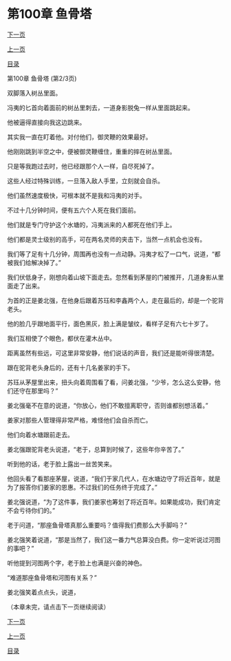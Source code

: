 <h1>第100章  鱼骨塔</h1>
            <div><p><a href="./299_%E7%AC%AC100%E7%AB%A0_%E9%B1%BC%E9%AA%A8%E5%A1%94.md">下一页</a></p><p><a href="./297_%E7%AC%AC100%E7%AB%A0_%E9%B1%BC%E9%AA%A8%E5%A1%94.md">上一页</a></p><p><a href="../">目录</a></p></div>
            <div><p>第100章  鱼骨塔 (第2/3页)</p><p>双脚落入树丛里面。</p><p>冯夷的匕首向着面前的树丛里刺去，一道身影脱兔一样从里面跳起来。</p><p>他被逼得直接向我这边跳来。</p><p>其实我一直在盯着他。对付他们，御灵鞭的效果最好。</p><p>他刚刚跳到半空之中，便被御灵鞭缠住，重重的摔在树丛里面。</p><p>只是等我跑过去时，他已经跟那个人一样，自尽死掉了。</p><p>这些人经过特殊训练，一旦落入敌人手里，立刻就会自杀。</p><p>他们虽然速度极快，可根本就不是我和冯夷的对手。</p><p>不过十几分钟时间，便有五六个人死在我们面前。</p><p>他们就是专门守护这个水塘的，冯夷派来的人都死在他们手上。</p><p>他们都是灵士级别的高手，可在两名灵师的夹击下，当然一点机会也没有。</p><p>我们等了足有十几分钟，周围再也没有一点动静。冯夷才松了一口气，说道，“都被我们给解决掉了。”</p><p>我们伏低身子，刚想向着山坡下面走去。忽然看到茅屋的门被推开，几道身影从里面走了出来。</p><p>为首的正是姜北强，在他身后跟着苏珏和李鑫两个人，走在最后的，却是一个驼背老头。</p><p>他的脸几乎跟地面平行，面色黑灰，脸上满是皱纹，看样子足有六七十岁了。</p><p>我们互相使了个眼色，都伏在灌木丛中。</p><p>距离虽然有些远，可这里非常安静，他们说话的声音，我们还是能听得很清楚。</p><p>跟在驼背老头身后的，还有十几名姜家的手下。</p><p>苏珏从茅屋里出来，扭头向着周围看了看，问姜北强，“少爷，怎么这么安静，他们还守在那里吗？”</p><p>姜北强毫不在意的说道，“你放心，他们不敢擅离职守，否则谁都别想活着。”</p><p>姜家对那些人管理得非常严格，难怪他们会自杀而亡。</p><p>他们向着水塘跟前走去。</p><p>姜北强跟驼背老头说道，“老于，总算到时候了，这些年你辛苦了。”</p><p>听到他的话，老于脸上露出一丝苦笑来。</p><p>他回头看了看那座茅屋，说道，“我们于家几代人，在水塘边守了将近百年，就是为了报答你们姜家的恩惠。不过我们的任务终于完成了。”</p><p>姜北强说道，“为了这件事，我们姜家也筹划了将近百年。如果能成功，我们肯定不会亏待你们的。”</p><p>老于问道，“那座鱼骨塔真那么重要吗？值得我们费那么大手脚吗？”</p><p>姜北强笑着说道，“那是当然了，我们这一番力气总算没白费。你一定听说过河图的事吧？”</p><p>听他提到河图两个字，老于脸上也满是兴奋的神色。</p><p>“难道那座鱼骨塔和河图有关系？”</p><p>姜北强笑着点点头，说道，</p><p>（本章未完，请点击下一页继续阅读）</p></div>
            <div><p><a href="./299_%E7%AC%AC100%E7%AB%A0_%E9%B1%BC%E9%AA%A8%E5%A1%94.md">下一页</a></p><p><a href="./297_%E7%AC%AC100%E7%AB%A0_%E9%B1%BC%E9%AA%A8%E5%A1%94.md">上一页</a></p><p><a href="../">目录</a></p></div>